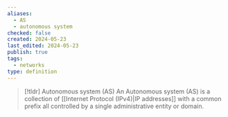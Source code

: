 ```yaml
---
aliases:
  - AS
  - autonomous system
checked: false
created: 2024-05-23
last_edited: 2024-05-23
publish: true
tags:
  - networks
type: definition
---
```

>[!tldr] Autonomous system (AS)
>An Autonomous system (AS) is a collection of [[Internet Protocol (IPv4)|IP addresses]] with a common prefix all controlled by a single administrative entity or domain.

